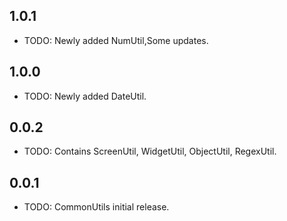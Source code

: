 ## 1.0.1

* TODO: Newly added NumUtil,Some updates.

## 1.0.0

* TODO: Newly added DateUtil.

## 0.0.2

* TODO: Contains ScreenUtil, WidgetUtil, ObjectUtil, RegexUtil.

## 0.0.1

* TODO: CommonUtils initial release.